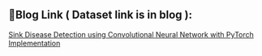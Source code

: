 ## 🌟Blog Link ( Dataset link is in blog ):
<a href="[https://www.kaggle.com/datasets/vaibhavkalungada/skin-diseases-datasets]">Sink Disease Detection using Convolutional Neural Network with PyTorch Implementation</a>

